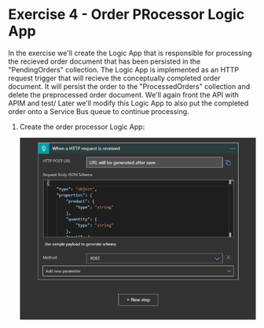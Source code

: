 # Exercise 4 - Order PRocessor Logic App

In the exercise we'll create the Logic App that is responsible for processing the recieved order document that has been persisted in the "PendingOrders" collection.  The Logic App is implemented as an HTTP request trigger that will recieve the conceptually completed order document.  It will persist the order to the "ProcessedOrders" collection and delete the preprocessed order document.  We'll again front the API with APIM and test/ Later we'll modify this Logic App to also put the completed order onto a Service Bus queue to continue processing.

1) Create the order processor Logic App:

    ![HTTP Trigger](./media/ex3/la1_or_httpreq.png)


